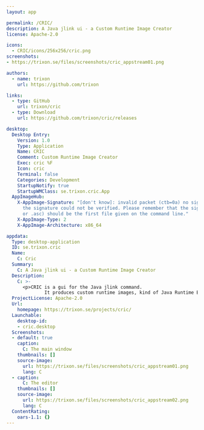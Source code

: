 ```yaml
---
layout: app

permalink: /CRIC/
description: A Java jlink ui - a Custom Runtime Image Creator
license: Apache-2.0

icons:
  - CRIC/icons/256x256/cric.png
screenshots:
- https://trixon.se/files/screenshots/cric_appstream01.png

authors:
  - name: trixon
    url: https://github.com/trixon

links:
  - type: GitHub
    url: trixon/cric
  - type: Download
    url: https://github.com/trixon/cric/releases

desktop:
  Desktop Entry:
    Version: 1.0
    Type: Application
    Name: CRIC
    Comment: Custom Runtime Image Creator
    Exec: cric %F
    Icon: cric
    Terminal: false
    Categories: Development
    StartupNotify: true
    StartupWMClass: se.trixon.cric.App
  AppImageHub:
    X-AppImage-Signature: "[don't know]: invalid packet (ctb=0a) no signature found
      the signature could not be verified. Please remember that the signature file (.sig
      or .asc) should be the first file given on the command line."
    X-AppImage-Type: 2
    X-AppImage-Architecture: x86_64

appdata:
  Type: desktop-application
  ID: se.trixon.cric
  Name:
    C: Cric
  Summary:
    C: A Java jlink ui - a Custom Runtime Image Creator
  Description:
    C: >-
      <p>CRIC is a gui for the Java jlink command.
              It produces custom runtime images, kind of Java Runtime Environments.</p>
  ProjectLicense: Apache-2.0
  Url:
    homepage: https://trixon.se/projects/cric/
  Launchable:
    desktop-id:
    - cric.desktop
  Screenshots:
  - default: true
    caption:
      C: The main window
    thumbnails: []
    source-image:
      url: https://trixon.se/files/screenshots/cric_appstream01.png
      lang: C
  - caption:
      C: The editor
    thumbnails: []
    source-image:
      url: https://trixon.se/files/screenshots/cric_appstream02.png
      lang: C
  ContentRating:
    oars-1.1: {}
---
```

